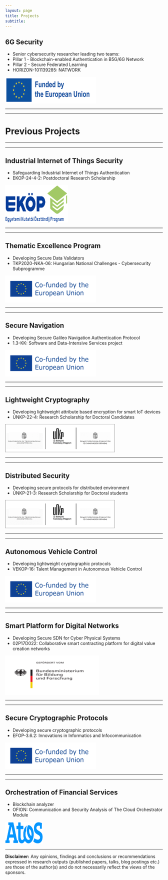 ```yaml
---
layout: page
title: Projects
subtitle: 
---
```


## 6G Security
- Senior cybersecurity researcher leading two teams:
- Pillar 1 - Blockchain-enabled Authentication in B5G/6G Network  
- Pillar 2 - Secure Federated Learning  
- HORIZON-101139285: NATWORK  

<img src="/assets/img/eu_funded_en.jpg" alt="Funded by European Union" width="290" height="85">

---
---

# Previous Projects
---
---

## Industrial Internet of Things Security

- Safeguarding Industrial Internet of Things Authentication  
- EKOP-24-4-2: Postdoctoral Research Scholarship  

<img src="/assets/img/ekop.png" alt="Funded by Ministery of Research and Innovation" width="200" height="120">

---
---

## Thematic Excellence Program

- Developing Secure Data Validators  
- TKP2020-NKA-06: Hungarian National Challenges - Cybersecurity Subprogramme  

<img src="/assets/img/cofeu.png" alt="Co-funded by European Union" width="290" height="85">

---
---

## Secure Navigation

- Developing Secure Galileo Navigation Authentication Protocol  
- 1.3-KK: Software and Data-Intensive Services project  

<img src="/assets/img/cofeu.png" alt="Co-funded by European Union" width="290" height="85">

---
---

## Lightweight Cryptography

- Developing lightweight attribute based encryption for smart IoT devices  
- ÚNKP-22-4: Research Scholarship for Doctoral Candidates  

<img src="/assets/img/unkp-all.png" alt="Funded by Ministery of Research and Innovation" width="350" height="90">

---
---

## Distributed Security

- Developing secure protocols for distributed environment  
- ÚNKP-21-3: Research Scholarship for Doctoral students  

<img src="/assets/img/unkp-all.png" alt="Funded by Ministery of Research and Innovation" width="350" height="90">

---
---

## Autonomous Vehicle Control

- Developing lightweight cryptographic protocols  
- VEKOP-16: Talent Management in Autonomous Vehicle Control  

<img src="/assets/img/cofeu.png" alt="Co-funded by European Union" width="290" height="85">

---
---

## Smart Platform for Digital Networks

- Developing Secure SDN for Cyber Physical Systems  
- 02P17D022: Collaborative smart contracting platform for digital value creation networks  
<img src="/assets/img/bmbf.png" alt="Funded by BMBF" width="300" height="125">

---
---

## Secure Cryptographic Protocols

- Developing secure cryptographic protocols  
- EFOP-3.6.2: Innovations in Informatics and Infocommunication  

<img src="/assets/img/cofeu.png" alt="Co-funded by European Union" width="290" height="85">

---
---

## Orchestration of Financial Services

- Blockchain analyzer  
- OFION: Communication and Security Analysis of The Cloud Orchestrator Module  

<img src="/assets/img/Atos.svg.png" alt="Funded by Atos" width="120" height="70">

---

**Disclaimer:** Any opinions, findings and conclusions or recommendations expressed in research outputs (published papers, talks, blog postings etc.) are those of the author(s) and do not necessarily reflect the views of the sponsors.
